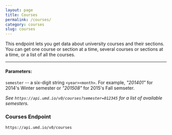 ```yaml
---
layout: page
title: Courses
permalink: /courses/
category: courses
slug: courses
---
```


This endpoint lets you get data about university courses and their sections. You can get one course or section at a time, several courses or sections at a time, or a list of all the courses. 

----

#### Parameters:
`semester` -- a six-digit string `<year><month>`. For example, *"201401"* for 2014's Winter semester or *"201508"* for 2015's Fall semseter.

*See `https://api.umd.io/v0/courses?semester=012345` for a list of available semesters.*

<!-- EXAMPLE -->

### Courses Endpoint

`https://api.umd.io/v0/courses`

<!-- END -->
